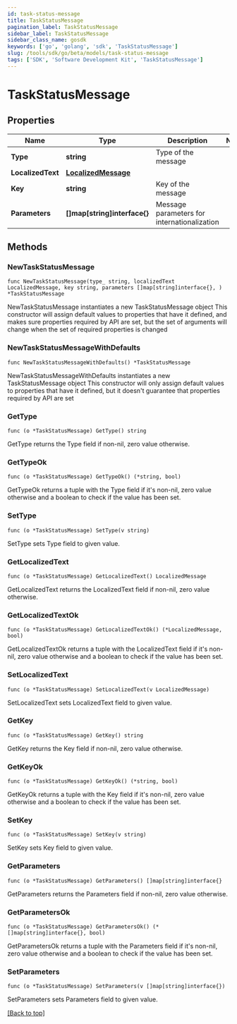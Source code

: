 ```yaml
---
id: task-status-message
title: TaskStatusMessage
pagination_label: TaskStatusMessage
sidebar_label: TaskStatusMessage
sidebar_class_name: gosdk
keywords: ['go', 'golang', 'sdk', 'TaskStatusMessage'] 
slug: /tools/sdk/go/beta/models/task-status-message
tags: ['SDK', 'Software Development Kit', 'TaskStatusMessage']
---
```


# TaskStatusMessage

## Properties

Name | Type | Description | Notes
------------ | ------------- | ------------- | -------------
**Type** |  **string** | Type of the message | 
**LocalizedText** |  [**LocalizedMessage**](localized-message) |  | 
**Key** |  **string** | Key of the message | 
**Parameters** |  **[]map[string]interface{}** | Message parameters for internationalization | 

## Methods

### NewTaskStatusMessage

`func NewTaskStatusMessage(type_ string, localizedText LocalizedMessage, key string, parameters []map[string]interface{}, ) *TaskStatusMessage`

NewTaskStatusMessage instantiates a new TaskStatusMessage object
This constructor will assign default values to properties that have it defined,
and makes sure properties required by API are set, but the set of arguments
will change when the set of required properties is changed

### NewTaskStatusMessageWithDefaults

`func NewTaskStatusMessageWithDefaults() *TaskStatusMessage`

NewTaskStatusMessageWithDefaults instantiates a new TaskStatusMessage object
This constructor will only assign default values to properties that have it defined,
but it doesn't guarantee that properties required by API are set

### GetType

`func (o *TaskStatusMessage) GetType() string`

GetType returns the Type field if non-nil, zero value otherwise.

### GetTypeOk

`func (o *TaskStatusMessage) GetTypeOk() (*string, bool)`

GetTypeOk returns a tuple with the Type field if it's non-nil, zero value otherwise
and a boolean to check if the value has been set.

### SetType

`func (o *TaskStatusMessage) SetType(v string)`

SetType sets Type field to given value.


### GetLocalizedText

`func (o *TaskStatusMessage) GetLocalizedText() LocalizedMessage`

GetLocalizedText returns the LocalizedText field if non-nil, zero value otherwise.

### GetLocalizedTextOk

`func (o *TaskStatusMessage) GetLocalizedTextOk() (*LocalizedMessage, bool)`

GetLocalizedTextOk returns a tuple with the LocalizedText field if it's non-nil, zero value otherwise
and a boolean to check if the value has been set.

### SetLocalizedText

`func (o *TaskStatusMessage) SetLocalizedText(v LocalizedMessage)`

SetLocalizedText sets LocalizedText field to given value.


### GetKey

`func (o *TaskStatusMessage) GetKey() string`

GetKey returns the Key field if non-nil, zero value otherwise.

### GetKeyOk

`func (o *TaskStatusMessage) GetKeyOk() (*string, bool)`

GetKeyOk returns a tuple with the Key field if it's non-nil, zero value otherwise
and a boolean to check if the value has been set.

### SetKey

`func (o *TaskStatusMessage) SetKey(v string)`

SetKey sets Key field to given value.


### GetParameters

`func (o *TaskStatusMessage) GetParameters() []map[string]interface{}`

GetParameters returns the Parameters field if non-nil, zero value otherwise.

### GetParametersOk

`func (o *TaskStatusMessage) GetParametersOk() (*[]map[string]interface{}, bool)`

GetParametersOk returns a tuple with the Parameters field if it's non-nil, zero value otherwise
and a boolean to check if the value has been set.

### SetParameters

`func (o *TaskStatusMessage) SetParameters(v []map[string]interface{})`

SetParameters sets Parameters field to given value.



[[Back to top]](#) 


